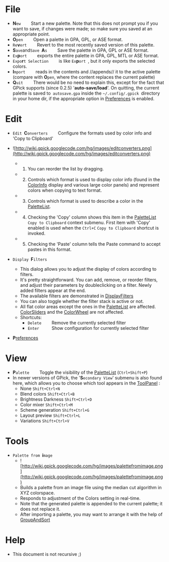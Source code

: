 # File #

  * **N**`ew    ` Start a new palette. Note that this does not prompt you if you want to save, if changes were made; so make sure you saved at an appropriate point.
  * **O**`pen    ` Open a palette in GPA, GPL, or ASE format.
  * `Re`**v**`ert    ` Revert to the most recently saved version of this palette.
  * **S**`ave`and`Save `**A**`s    ` Save the palette in GPA, GPL or ASE format.
  * `Ex`**p**`ort    ` exports the entire palette in GPA, GPL, MTL or ASE format.
  * `Expo`**r**`t Selection    ` is like `Ex`**p**`ort `, but it only exports the selected colors.
  * **I**`mport    ` reads in the contents and //appends// it to the active palette (compare with **O**`pen`, where the content replaces the current palette)
  * **Q**`uit    ` There would be no need to explain this, except for the fact that GPick supports (since 0.2.5) '**auto-save/load**'. On quitting, the current palette is saved to` autosave.gpa` inside the `~/.config/.gpick `directory in your home dir, if the appropriate option in [Preferences](Preferences.md) is enabled.

# Edit #

  * `Edit `**C**`onverters    ` Configure the formats used by color info and 'Copy to Clipboard'
  * ![http://wiki.gpick.googlecode.com/hg/images/editconverters.png](http://wiki.gpick.googlecode.com/hg/images/editconverters.png)
    * 1. You can reorder the list by dragging.
    * 2. Controls which format is used to display color info (found in the [ColorInfo](ColorInfo.md) display and various large color panels) and represent colors when copying to text format.
    * 3. Controls which format is used to describe a color in the [PaletteList](PaletteList.md).
    * 4. Checking the 'Copy' column shows this item in the [PaletteList](PaletteList.md) `Copy to Clipboard` context submenu. First item with 'Copy' enabled is used when the `Ctrl+C` `Copy to Clipboard` shortcut is invoked.
    * 5. Checking the 'Paste' column tells the Paste command to accept pastes in this format.
  * `Display `**F**`ilters`
    * This dialog allows you to adjust the display of colors according to filters.
    * It's pretty straightforward. You can add, remove, or reorder filters, and adjust their parameters by doubleclicking on a filter. Newly added filters appear at the end.
    * The available filters are demonstrated in [DisplayFilters](DisplayFilters.md)
    * You can also toggle whether the filter stack is active or not.
    * All flat color areas except the ones in the [PaletteList](PaletteList.md) are affected. [ColorSliders](ColorSliders.md) and the [ColorWheel](ColorWheel.md) are not affected.
    * Shortcuts:
      * `Delete    ` Remove the currently selected filter
      * `Enter     ` Show configuration for currently selected filter

  * **P**[references](Preferences.md)

# View #
  * **P**`alette    ` Toggle the visibility of the [PaletteList](PaletteList.md) (`Ctrl+Shift+P`)
  * In newer versions of GPick, the '**S**`econdary View`' submenu is also found here, which allows you to choose which tool appears in the [ToolPanel](ToolPanel.md) :
    * None `Shift+Ctrl+N`
    * Blend colors `Shift+Ctrl+B`
    * Brightness Darkness `Shift+Ctrl+D`
    * Color mixer `Shift+Ctrl+M`
    * Scheme generation `Shift+Ctrl+G`
    * Layout preview `Shift+Ctrl+L`
    * Variations `Shift+Ctrl+V`

# Tools #
  * `Palette from `**i**`mage`
    * ![http://wiki.gpick.googlecode.com/hg/images/palettefromimage.png](http://wiki.gpick.googlecode.com/hg/images/palettefromimage.png)
    * Builds a palette from an image file using the median cut algorithm in XYZ colorspace.
    * Responds to adjustment of the Colors setting in real-time.
    * Note that the generated palette is appended to the current palette; it does not replace it.
    * After importing a palette, you may want to arrange it with the help of [GroupAndSort](GroupAndSort.md)

# Help #
  * This document is not recursive ;)
